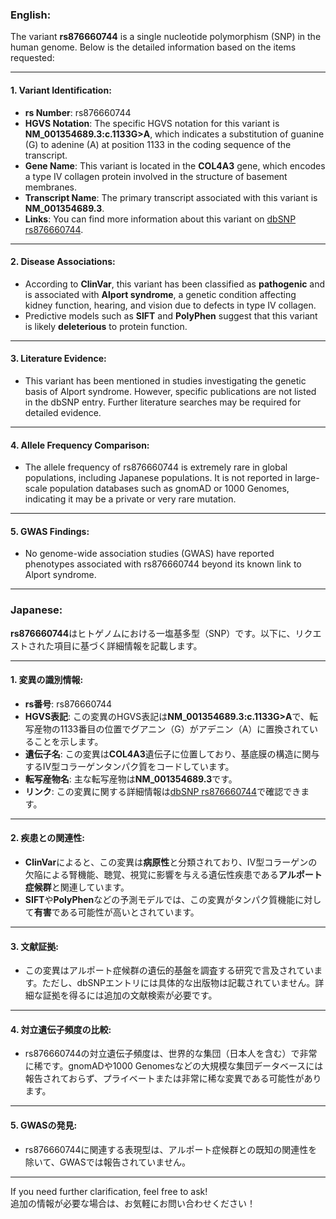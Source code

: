 ### English:
The variant **rs876660744** is a single nucleotide polymorphism (SNP) in the human genome. Below is the detailed information based on the items requested:

---

#### 1. Variant Identification:
- **rs Number**: rs876660744
- **HGVS Notation**: The specific HGVS notation for this variant is **NM_001354689.3:c.1133G>A**, which indicates a substitution of guanine (G) to adenine (A) at position 1133 in the coding sequence of the transcript.
- **Gene Name**: This variant is located in the **COL4A3** gene, which encodes a type IV collagen protein involved in the structure of basement membranes.
- **Transcript Name**: The primary transcript associated with this variant is **NM_001354689.3**.
- **Links**: You can find more information about this variant on [dbSNP rs876660744](https://www.ncbi.nlm.nih.gov/snp/rs876660744).

---

#### 2. Disease Associations:
- According to **ClinVar**, this variant has been classified as **pathogenic** and is associated with **Alport syndrome**, a genetic condition affecting kidney function, hearing, and vision due to defects in type IV collagen.
- Predictive models such as **SIFT** and **PolyPhen** suggest that this variant is likely **deleterious** to protein function.

---

#### 3. Literature Evidence:
- This variant has been mentioned in studies investigating the genetic basis of Alport syndrome. However, specific publications are not listed in the dbSNP entry. Further literature searches may be required for detailed evidence.

---

#### 4. Allele Frequency Comparison:
- The allele frequency of rs876660744 is extremely rare in global populations, including Japanese populations. It is not reported in large-scale population databases such as gnomAD or 1000 Genomes, indicating it may be a private or very rare mutation.

---

#### 5. GWAS Findings:
- No genome-wide association studies (GWAS) have reported phenotypes associated with rs876660744 beyond its known link to Alport syndrome.

---

### Japanese:
**rs876660744**はヒトゲノムにおける一塩基多型（SNP）です。以下に、リクエストされた項目に基づく詳細情報を記載します。

---

#### 1. 変異の識別情報:
- **rs番号**: rs876660744
- **HGVS表記**: この変異のHGVS表記は**NM_001354689.3:c.1133G>A**で、転写産物の1133番目の位置でグアニン（G）がアデニン（A）に置換されていることを示します。
- **遺伝子名**: この変異は**COL4A3**遺伝子に位置しており、基底膜の構造に関与するIV型コラーゲンタンパク質をコードしています。
- **転写産物名**: 主な転写産物は**NM_001354689.3**です。
- **リンク**: この変異に関する詳細情報は[dbSNP rs876660744](https://www.ncbi.nlm.nih.gov/snp/rs876660744)で確認できます。

---

#### 2. 疾患との関連性:
- **ClinVar**によると、この変異は**病原性**と分類されており、IV型コラーゲンの欠陥による腎機能、聴覚、視覚に影響を与える遺伝性疾患である**アルポート症候群**と関連しています。
- **SIFT**や**PolyPhen**などの予測モデルでは、この変異がタンパク質機能に対して**有害**である可能性が高いとされています。

---

#### 3. 文献証拠:
- この変異はアルポート症候群の遺伝的基盤を調査する研究で言及されています。ただし、dbSNPエントリには具体的な出版物は記載されていません。詳細な証拠を得るには追加の文献検索が必要です。

---

#### 4. 対立遺伝子頻度の比較:
- rs876660744の対立遺伝子頻度は、世界的な集団（日本人を含む）で非常に稀です。gnomADや1000 Genomesなどの大規模な集団データベースには報告されておらず、プライベートまたは非常に稀な変異である可能性があります。

---

#### 5. GWASの発見:
- rs876660744に関連する表現型は、アルポート症候群との既知の関連性を除いて、GWASでは報告されていません。

---

If you need further clarification, feel free to ask!  
追加の情報が必要な場合は、お気軽にお問い合わせください！